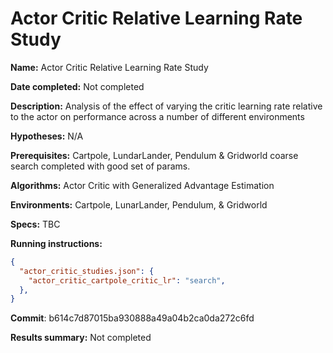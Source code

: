 # Actor Critic Relative Learning Rate Study

**Name:** Actor Critic Relative Learning Rate Study

**Date completed:** Not completed

**Description:** Analysis of the effect of varying the critic learning rate relative to the actor on performance across a number of different environments

**Hypotheses:** N/A

**Prerequisites:** Cartpole, LundarLander, Pendulum & Gridworld coarse search completed with good set of params.

**Algorithms:** Actor Critic with Generalized Advantage Estimation

**Environments:** Cartpole, LunarLander, Pendulum, & Gridworld

**Specs:** TBC

**Running instructions:**

```json
{
  "actor_critic_studies.json": {
    "actor_critic_cartpole_critic_lr": "search",
  },
}
```

**Commit**: b614c7d87015ba930888a49a04b2ca0da272c6fd

**Results summary:** Not completed
